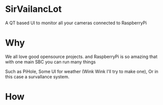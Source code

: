 # SirVailancLot
A QT based UI to monitor all your cameras connected to RaspberryPi

# Why
We all love good opensource projects.
and RaspberryPi is so amazing that with one main SBC you can run many things

Such as PiHole, Some UI for weather (Wink Wink I'll try to make one), Or in this case a survallance system.

# How
